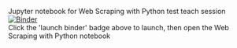 Jupyter notebook for Web Scraping with Python test teach session  
[![Binder](http://mybinder.org/badge.svg)](http://mybinder.org:/repo/gizm00/di_testteach)  
Click the 'launch binder' badge above to launch, then open the Web Scraping with Python notebook  

